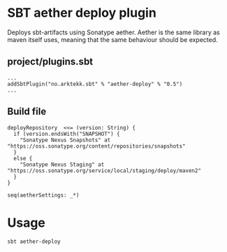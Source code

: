 # SBT aether deploy plugin

Deploys sbt-artifacts using Sonatype aether. 
Aether is the same library as maven itself uses, meaning that the same behaviour should be expected.

## project/plugins.sbt

	...
	addSbtPlugin("no.arktekk.sbt" % "aether-deploy" % "0.5")
	...


## Build file
	
	deployRepository  <<= (version: String) {
	  if (version.endsWith("SNAPSHOT") {
	    "Sonatype Nexus Snapshots" at "https://oss.sonatype.org/content/repositories/snapshots"
	  }
      else {
	    "Sonatype Nexus Staging" at "https://oss.sonatype.org/service/local/staging/deploy/maven2"
	  }
	} 

	seq(aetherSettings: _*)

# Usage

	sbt aether-deploy
